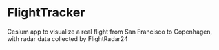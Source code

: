 # FlightTracker
Cesium app to visualize a real flight from San Francisco to Copenhagen, with radar data collected by FlightRadar24
